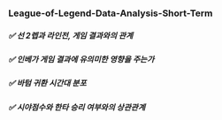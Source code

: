 ### League-of-Legend-Data-Analysis-Short-Term


##### ✅ 선 2렙과 라인전, 게임 결과와의 관계
##### ✅ 인베가 게임 결과에 유의미한 영향을 주는가
##### ✅ 바텀 귀환 시간대 분포
##### ✅ 시야점수와 한타 승리 여부와의 상관관계
